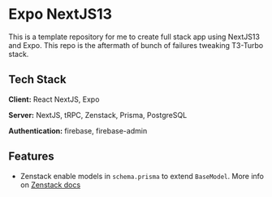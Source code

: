 
# Expo NextJS13

This is a template repository for me to create full stack app using NextJS13 and Expo. This repo is the aftermath of bunch of failures tweaking T3-Turbo stack.




## Tech Stack

**Client:** React NextJS, Expo

**Server:** NextJS, tRPC, Zenstack, Prisma, PostgreSQL

**Authentication:** firebase, firebase-admin


## Features

- Zenstack enable models in `schema.prisma` to extend `BaseModel`. More info on [Zenstack docs](https://zenstack.dev/docs/intro)